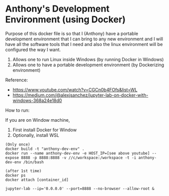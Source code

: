 # Anthony's Development Environment (using Docker)


Purpose of this docker file is so that I (Anthony) have a portable development environment that I can bring to any new environment and I will have all the software tools that I need and also the linux environment will be configured the way I want.
1. Allows one to run Linux inside Windows  (by running Docker in Windows)
2. Allows one to have a portable development environment (by Dockerizing environment)

Reference:
- https://www.youtube.com/watch?v=CGCn0b4FOfs&list=WL
- https://medium.com/@alexjsanchez/jupyter-lab-on-docker-with-windows-368a24e18d0

How to run:

  If you are on Window machine,
  
1. First install Docker for Window
2. Optionally, install WSL

 ```
 (Only once)
 docker build -t "anthony-dev-env" .
 docker run --name anthony-dev-env -e HOST_IP=[see above youtube] --expose 8888 -p 8888:8888 -v //c/workspace:/workspace -t -i anthony-dev-env /bin/bash

 (after 1st time)
 docker ps
 docker attach [container_id]   

 jupyter-lab --ip='0.0.0.0' --port=8888 --no-browser --allow-root &
 ```

